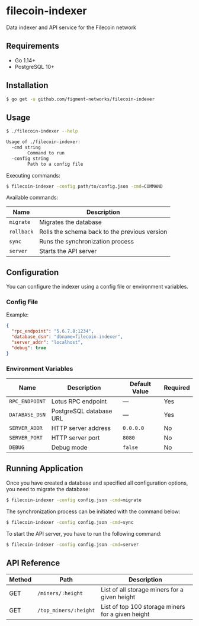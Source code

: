 # filecoin-indexer

Data indexer and API service for the Filecoin network

## Requirements

- Go 1.14+
- PostgreSQL 10+

## Installation

```bash
$ go get -u github.com/figment-networks/filecoin-indexer
```

## Usage

```bash
$ ./filecoin-indexer --help

Usage of ./filecoin-indexer:
  -cmd string
    	Command to run
  -config string
    	Path to a config file
```

Executing commands:

```bash
$ filecoin-indexer -config path/to/config.json -cmd=COMMAND
```

Available commands:

| Name       | Description                                   |
|------------|-----------------------------------------------|
| `migrate`  | Migrates the database                         |
| `rollback` | Rolls the schema back to the previous version |
| `sync`     | Runs the synchronization process              |
| `server`   | Starts the API server                         |

## Configuration

You can configure the indexer using a config file or environment variables.

### Config File

Example:

```json
{
  "rpc_endpoint": "5.6.7.8:1234",
  "database_dsn": "dbname=filecoin-indexer",
  "server_addr": "localhost",
  "debug": true
}
```

### Environment Variables

| Name                 | Description             | Default Value | Required |
|----------------------|-------------------------|---------------|----------|
| `RPC_ENDPOINT`       | Lotus RPC endpoint      | —             | Yes      |
| `DATABASE_DSN`       | PostgreSQL database URL | —             | Yes      |
| `SERVER_ADDR`        | HTTP server address     | `0.0.0.0`     | No       |
| `SERVER_PORT`        | HTTP server port        | `8080`        | No       |
| `DEBUG`              | Debug mode              | `false`       | No       |

## Running Application

Once you have created a database and specified all configuration options, you need to migrate the database:

```bash
$ filecoin-indexer -config config.json -cmd=migrate
```

The synchronization process can be initiated with the command below:

```bash
$ filecoin-indexer -config config.json -cmd=sync
```

To start the API server, you have to run the following command:

```bash
$ filecoin-indexer -config config.json -cmd=server
```

## API Reference

| Method | Path                  | Description                                       |
|--------|-----------------------|---------------------------------------------------|
| GET    | `/miners/:height`     | List of all storage miners for a given height     |
| GET    | `/top_miners/:height` | List of top 100 storage miners for a given height |

